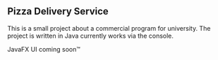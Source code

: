 ## Pizza Delivery Service
This is a small project about a commercial program for university.
The project is written in Java currently works via the console.

JavaFX UI coming soon™
